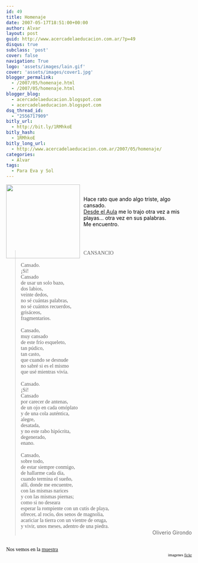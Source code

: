 ```yaml
---
id: 49
title: Homenaje
date: 2007-05-17T18:51:00+00:00
author: Alvar
layout: post
guid: http://www.acercadelaeducacion.com.ar/?p=49
disqus: true
subclass: 'post'
cover: false
navigation: True
logo: 'assets/images/lain.gif'
cover: 'assets/images/cover1.jpg'
blogger_permalink:
  - /2007/05/homenaje.html
  - /2007/05/homenaje.html
blogger_blog:
  - acercadelaeducacion.blogspot.com
  - acercadelaeducacion.blogspot.com
dsq_thread_id:
  - "2556717909"
bitly_url:
  - http://bit.ly/1RMhkoE
bitly_hash:
  - 1RMhkoE
bitly_long_url:
  - http://www.acercadelaeducacion.com.ar/2007/05/homenaje/
categories:
  - Alvar
tags:
  - Para Eva y Sol
---
```

<a href="http://farm1.static.flickr.com/122/299349509_61d4d14daf.jpg?v=0"><img style="float:left;cursor:pointer;width:200px;margin:0 10px 10px 0;" src="http://farm1.static.flickr.com/122/299349509_61d4d14daf.jpg?v=0" alt="" border="0" /></a><br /><div style="text-align:center;color:rgb(0, 0, 0);"><div style="text-align:left;">Hace rato que ando algo triste, algo cansado.<br /><a href="http://desdeelaula.blogspot.com/2007/05/homenaje-oliverio-girondo.html">Desde el Aula</a> me lo trajo otra vez a mis playas... otra vez en sus palabras.<br />Me encuentro.<br /></div><span style="font-family:Verdana;font-size:100%;"><br /><br /><br /></span><div style="text-align:justify;"><span style="font-family:Verdana;font-size:100%;"></span><blockquote><span style="font-family:Verdana;font-size:100%;">CANSANCIO</span><br /><span style="font-family:Verdana;font-size:100%;">   </span><br /><span style="font-family:Verdana;font-size:100%;">   Cansado.</span><br /><span style="font-family:Verdana;font-size:100%;">   ¡Sí!</span><br /><span style="font-family:Verdana;font-size:100%;">   Cansado</span><br /><span style="font-family:Verdana;font-size:100%;">   de usar un solo bazo,</span><br /><span style="font-family:Verdana;font-size:100%;">   dos labios,</span><br /><span style="font-family:Verdana;font-size:100%;">   veinte dedos,</span><br /><span style="font-family:Verdana;font-size:100%;">   no sé cuántas palabras,</span><br /><span style="font-family:Verdana;font-size:100%;">   no sé cuántos recuerdos,</span><br /><span style="font-family:Verdana;font-size:100%;">   grisáceos,</span><br /><span style="font-family:Verdana;font-size:100%;">   fragmentarios.</span><br /><span style="font-family:Verdana;font-size:100%;">   </span><br /><span style="font-family:Verdana;font-size:100%;">   Cansado,</span><br /><span style="font-family:Verdana;font-size:100%;">   muy cansado</span><br /><span style="font-family:Verdana;font-size:100%;">   de este frío esqueleto,</span><br /><span style="font-family:Verdana;font-size:100%;">   tan púdico,</span><br /><span style="font-family:Verdana;font-size:100%;">   tan casto,</span><br /><span style="font-family:Verdana;font-size:100%;">   que cuando se desnude</span><br /><span style="font-family:Verdana;font-size:100%;">   no sabré si es el mismo</span><br /><span style="font-family:Verdana;font-size:100%;">   que usé mientras vivía.</span><br /><span style="font-family:Verdana;font-size:100%;">   </span><br /><span style="font-family:Verdana;font-size:100%;">   Cansado.</span><br /><span style="font-family:Verdana;font-size:100%;">   ¡Sí!</span><br /><span style="font-family:Verdana;font-size:100%;">   Cansado</span><br /><span style="font-family:Verdana;font-size:100%;">   por carecer de antenas,</span><br /><span style="font-family:Verdana;font-size:100%;">   de un ojo en cada omóplato</span><br /><span style="font-family:Verdana;font-size:100%;">   y de una cola auténtica,</span><br /><span style="font-family:Verdana;font-size:100%;">   alegre,</span><br /><span style="font-family:Verdana;font-size:100%;">   desatada,</span><br /><span style="font-family:Verdana;font-size:100%;">   y no este rabo hipócrita,</span><br /><span style="font-family:Verdana;font-size:100%;">   degenerado,</span><br /><span style="font-family:Verdana;font-size:100%;">   enano.</span><br /><span style="font-family:Verdana;font-size:100%;">   </span><br /><span style="font-family:Verdana;font-size:100%;">   Cansado,</span><br /><span style="font-family:Verdana;font-size:100%;">   sobre todo,</span><br /><span style="font-family:Verdana;font-size:100%;">   de estar siempre conmigo,</span><br /><span style="font-family:Verdana;font-size:100%;">   de hallarme cada día,</span><br /><span style="font-family:Verdana;font-size:100%;">   cuando termina el sueño,</span><br /><span style="font-family:Verdana;font-size:100%;">   allí, donde me encuentre,</span><br /><span style="font-family:Verdana;font-size:100%;">   con las mismas narices</span><br /><span style="font-family:Verdana;font-size:100%;">   y con las mismas piernas;</span><br /><span style="font-family:Verdana;font-size:100%;">   como si no deseara</span><br /><span style="font-family:Verdana;font-size:100%;">   esperar la rompiente con un cutis de playa,</span><br /><span style="font-family:Verdana;font-size:100%;">   ofrecer, al rocío, dos senos de magnolia,</span><br /><span style="font-family:Verdana;font-size:100%;">   acariciar la tierra con un vientre de oruga,</span><br /><span style="font-family:Verdana;font-size:100%;">   y vivir, unos meses, adentro de una piedra.<br /></span><div style="text-align:right;">Oliverio Girondo<br /></div></blockquote><div style="text-align:right;"><div style="text-align:left;"><span style="font-family:Verdana;font-size:100%;"><br />Nos vemos en la <a href="http://www.cam-agencia.com.ar/news_a_n.php?ampliar=365">muestra</a></span><br /></div><span style="font-family:Verdana;font-size:100%;"><span style="font-size:78%;">imagenes <a href="http://www.flickr.com/photos/alejandrocolombo/299349509/">fickr</a></span><br /></span></div></div></div>
